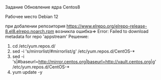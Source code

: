 Задание Обновление ядра Centos8

Рабочее место Debian 12

при добалении репозитория https://www.elrepo.org/elrepo-release-8.el8.elrepo.noarch.rpm возникла ошибка=> Error: Failed to download metadata for repo 'appstream'
Решение:
1. cd /etc/yum.repos.d/
2. sed -i 's/mirrorlist/#mirrorlist/g' /etc/yum.repos.d/CentOS-*
3. sed -i 's|#baseurl=http://mirror.centos.org|baseurl=http://vault.centos.org|g' /etc/yum.repos.d/CentOS-*
4. yum update -y
